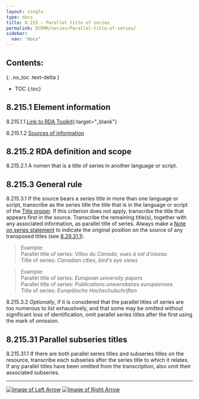 ```yaml
---
layout: single
type: docs
title: 8.215 — Parallel title of series
permalink: DCRMR/series/Parallel-title-of-series/
sidebar:
  nav: "docs"
---
```


## Contents:
{: .no_toc .text-delta }

- TOC
{:toc}

## 8.215.1 Element information

<a name="8.215.1.1">8.215.1.1</a> [Link to RDA Toolkit](https://beta.rdatoolkit.org/Content/Index?externalId=en-US_ala-9a2bd933-3204-3798-840a-dc55a5a237d0){:target="_blank"}

<a name="8.215.1.2">8.215.1.2</a> [Sources of information](/DCRMR/series/#8011-sources-of-information)

## 8.215.2 RDA definition and scope

<a name="8.215.2.1">8.215.2.1</a> A nomen that is a title of series in another language or script.

## 8.215.3 General rule

<a name="8.215.3.1">8.215.3.1</a> If the source bears a series title in more than one language or script, transcribe as the series title the title that is in the language or script of the [Title proper](/DCRMR/title/Title-proper/). If this criterion does not apply, transcribe the title that appears first in the source. Transcribe the remaining title(s), together with any associated information, as parallel title of series. Always make a [Note on series statement](/DCRMR/series/Note-on-series-statement/) to indicate the original position on the source of any transposed titles (see [8.29.31.1](/DCRMR/series/Note-on-series-statement/#8.29.31.1)).

>Example:    
>Parallel title of series: <CITE>Villes du Canada, vues à vol d'oiseau</CITE>    
>Title of series: <CITE>Canadian cities, bird's eye views</CITE>  

>Example:    
>Parallel title of series: <CITE>European university papers</CITE>    
>Parallel title of series: <CITE>Publications universitaires européennes</CITE>   
>Title of series: <CITE>Europäische Hochschulschriften</CITE>  

<a name="8.215.3.2">8.215.3.2</a> *Optionally*, if it is considered that the parallel titles of series are too numerous to list exhaustively, and that some may be omitted without significant loss of identification, omit parallel series titles after the first using the mark of omission.

## 8.215.31 Parallel subseries titles

<a name="8.215.31.1">8.215.31.1</a> If there are both parallel series titles and subseries titles on the resource, transcribe each subseries after the series title to which it relates. If any parallel titles have been omitted from the transcription, also omit their associated subseries. 

---

[![Image of Left Arrow](https://rbms-bsc.github.io/DCRMR/assets/pictures/navigation/Arrow_Left.png "8.21 — Title of series")](/DCRMR/series/Title-of-series/) [![Image of Right Arrow](https://rbms-bsc.github.io/DCRMR/assets/pictures/navigation/Arrow_Right.png "8.23 — Other title information of series")](/DCRMR/series/Other-title-information-of-series/)